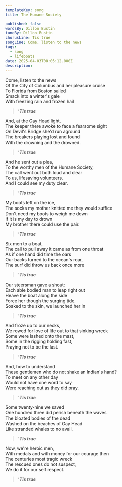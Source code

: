 ```yaml
---
templateKey: song
title: The Humane Society

published: false
wordsBy: Dillon Bustin
tuneBy: Dillon Bustin
chorusLine: Tis true
songLine: Come, listen to the news
tags:
  - song
  - lifeboats
date: 2025-04-03T08:05:12.000Z
description: 
---
```

Come, listen to the news\
Of the City of Columbus and her pleasure cruise\
To Florida from Boston sailed\
Smack into a winter's gale\
With freezing rain and frozen hail
>***'Tis true***

And, at the Gay Head light,\
The keeper there awoke to face a fearsome sight\
On Devil's Bridge she'd run aground\
The breakers playing lost and found\
With the drowning and the drowned.
>***'Tis true***

And he sent out a plea,\
To the worthy men of the Humane Society,\
The call went out both loud and clear\
To us, lifesaving volunteers.\
And I could see my duty clear.
>***'Tis true***

My boots left on the ice,\
The socks my mother knitted me they would suffice\
Don't need my boots to weigh me down\
If it is my day to drown\
My brother there could use the pair.
>***'Tis true***

Six men to a boat,\
The call to pull away it came as from one throat\
As if one hand did time the oars\
Our backs turned to the ocean's roar,\
The surf did throw us back once more
>***'Tis true***

Our steersman gave a shout:\
Each able bodied man to leap right out\
Heave the boat along the side\
Force her though the surging tide.\
Soaked to the skin, we launched her in
>***'Tis true***

And froze up to our necks,\
We rowed for love of life out to that sinking wreck\
Some were lashed onto the mast,\
Some in the rigging holding fast,\
Praying not to be the last.
>***'Tis true***

And, how to understand\
These gentlemen who do not shake an Indian's hand?\
To meet on any other day\
Would not have one word to say\
Were reaching out as they did pray.
>***'Tis true***

Some twenty-nine we saved\
One hundred three did perish beneath the waves\
The bloated bodies of the dead\
Washed on the beaches of Gay Head\
Like stranded whales to no avail.
>***'Tis true***

Now, we're heroic men,\
With medals and with money for our courage then\
The centuries most tragic wreck\
The rescued ones do not suspect,\
We do it for our self respect.
>***'Tis true***
